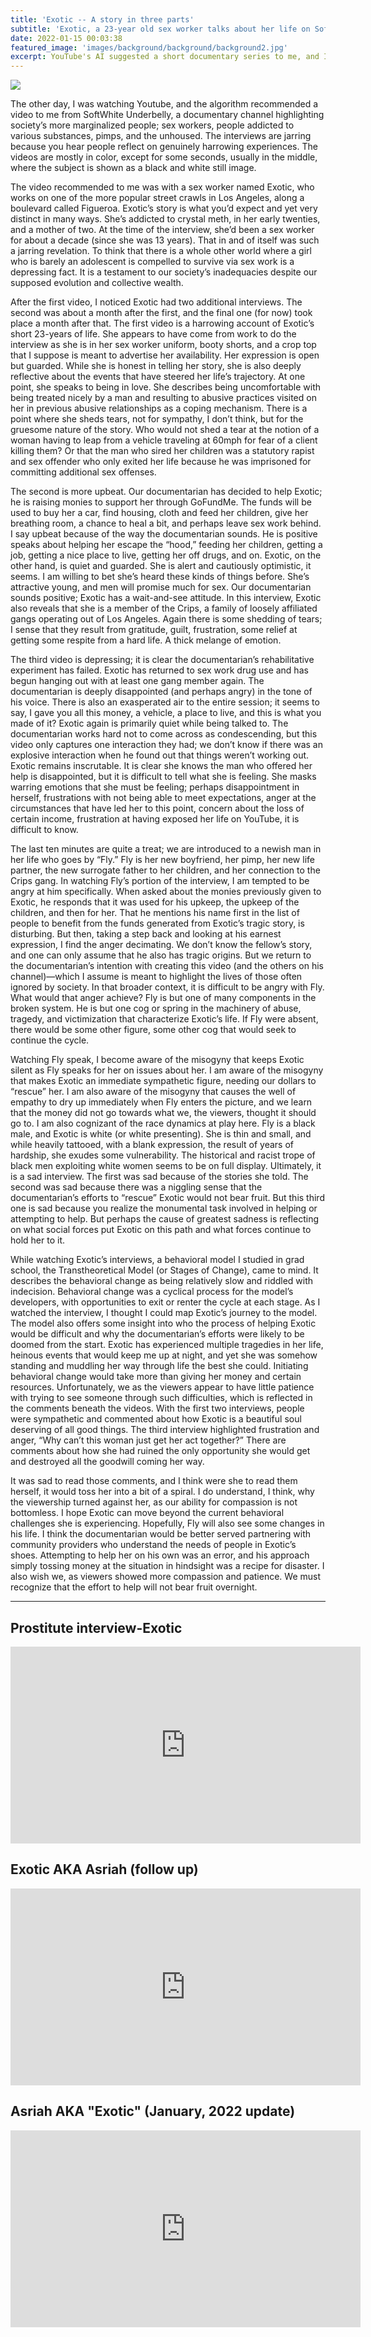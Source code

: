 ```yaml
---
title: 'Exotic -- A story in three parts'
subtitle: 'Exotic, a 23-year old sex worker talks about her life on SoftWhite Underbelly'
date: 2022-01-15 00:03:38
featured_image: 'images/background/background/background2.jpg'
excerpt: YouTube's AI suggested a short documentary series to me, and I went through a whole series of emotions.
---
```


![](/images/blog_images/2022-02-10-Exotic.png)

The other day, I was watching Youtube, and the algorithm recommended a video to me from SoftWhite Underbelly, a documentary channel highlighting society’s more marginalized people; sex workers, people addicted to various substances, pimps, and the unhoused. The interviews are jarring because you hear people reflect on genuinely harrowing experiences. The videos are mostly in color, except for some seconds, usually in the middle, where the subject is shown as a black and white still image.

The video recommended to me was with a sex worker named Exotic, who works on one of the more popular street crawls in Los Angeles, along a boulevard called Figueroa. Exotic’s story is what you’d expect and yet very distinct in many ways. She’s addicted to crystal meth, in her early twenties, and a mother of two. At the time of the interview, she’d been a sex worker for about a decade (since she was 13 years). That in and of itself was such a jarring revelation. To think that there is a whole other world where a girl who is barely an adolescent is compelled to survive via sex work is a depressing fact. It is a testament to our society’s inadequacies despite our supposed evolution and collective wealth.

After the first video, I noticed Exotic had two additional interviews. The second was about a month after the first, and the final one (for now) took place a month after that. The first video is a harrowing account of Exotic’s short 23-years of life. She appears to have come from work to do the interview as she is in her sex worker uniform, booty shorts, and a crop top that I suppose is meant to advertise her availability. Her expression is open but guarded. While she is honest in telling her story, she is also deeply reflective about the events that have steered her life’s trajectory. At one point, she speaks to being in love. She describes being uncomfortable with being treated nicely by a man and resulting to abusive practices visited on her in previous abusive relationships as a coping mechanism. There is a point where she sheds tears, not for sympathy, I don’t think, but for the gruesome nature of the story. Who would not shed a tear at the notion of a woman having to leap from a vehicle traveling at 60mph for fear of a client killing them? Or that the man who sired her children was a statutory rapist and sex offender who only exited her life because he was imprisoned for committing additional sex offenses. 

The second is more upbeat. Our documentarian has decided to help Exotic; he is raising monies to support her through GoFundMe. The funds will be used to buy her a car, find housing, cloth and feed her children, give her breathing room, a chance to heal a bit, and perhaps leave sex work behind. I say upbeat because of the way the documentarian sounds. He is positive speaks about helping her escape the “hood,” feeding her children, getting a job, getting a nice place to live, getting her off drugs, and on. Exotic, on the other hand, is quiet and guarded. She is alert and cautiously optimistic, it seems. I am willing to bet she’s heard these kinds of things before. She’s attractive young, and men will promise much for sex. Our documentarian sounds positive; Exotic has a wait-and-see attitude. In this interview, Exotic also reveals that she is a member of the Crips, a family of loosely affiliated gangs operating out of Los Angeles. Again there is some shedding of tears; I sense that they result from gratitude, guilt, frustration, some relief at getting some respite from a hard life. A thick melange of emotion.

The third video is depressing; it is clear the documentarian’s rehabilitative experiment has failed. Exotic has returned to sex work drug use and has begun hanging out with at least one gang member again. The documentarian is deeply disappointed (and perhaps angry) in the tone of his voice. There is also an exasperated air to the entire session; it seems to say, I gave you all this money, a vehicle, a place to live, and this is what you made of it? Exotic again is primarily quiet while being talked to. The documentarian works hard not to come across as condescending, but this video only captures one interaction they had; we don’t know if there was an explosive interaction when he found out that things weren’t working out. Exotic remains inscrutable. It is clear she knows the man who offered her help is disappointed, but it is difficult to tell what she is feeling. She masks warring emotions that she must be feeling; perhaps disappointment in herself, frustrations with not being able to meet expectations, anger at the circumstances that have led her to this point, concern about the loss of certain income, frustration at having exposed her life on YouTube, it is difficult to know.

The last ten minutes are quite a treat; we are introduced to a newish man in her life who goes by “Fly.” Fly is her new boyfriend, her pimp, her new life partner, the new surrogate father to her children, and her connection to the Crips gang. In watching Fly’s portion of the interview, I am tempted to be angry at him specifically. When asked about the monies previously given to Exotic, he responds that it was used for his upkeep, the upkeep of the children, and then for her. That he mentions his name first in the list of people to benefit from the funds generated from Exotic’s tragic story, is disturbing. But then, taking a step back and looking at his earnest expression, I find the anger decimating. We don’t know the fellow’s story, and one can only assume that he also has tragic origins. But we return to the documentarian’s intention with creating this video (and the others on his channel)—which I assume is meant to highlight the lives of those often ignored by society. In that broader context, it is difficult to be angry with Fly. What would that anger achieve? Fly is but one of many components in the broken system. He is but one cog or spring in the machinery of abuse, tragedy, and victimization that characterize Exotic’s life. If Fly were absent, there would be some other figure, some other cog that would seek to continue the cycle.

Watching Fly speak, I become aware of the misogyny that keeps Exotic silent as Fly speaks for her on issues about her. I am aware of the misogyny that makes Exotic an immediate sympathetic figure, needing our dollars to “rescue” her. I am also aware of the misogyny that causes the well of empathy to dry up immediately when Fly enters the picture, and we learn that the money did not go towards what we, the viewers, thought it should go to. I am also cognizant of the race dynamics at play here. Fly is a black male, and Exotic is white (or white presenting). She is thin and small, and while heavily tattooed, with a blank expression, the result of years of hardship,  she exudes some vulnerability. The historical and racist trope of black men exploiting white women seems to be on full display. Ultimately, it is a sad interview. The first was sad because of the stories she told. The second was sad because there was a niggling sense that the documentarian’s efforts to “rescue” Exotic would not bear fruit. But this third one is sad because you realize the monumental task involved in helping or attempting to help. But perhaps the cause of greatest sadness is reflecting on what social forces put Exotic on this path and what forces continue to hold her to it.

While watching Exotic’s interviews, a behavioral model I studied in grad school, the Transtheoretical Model (or Stages of Change), came to mind. It describes the behavioral change as being relatively slow and riddled with indecision. Behavioral change was a cyclical process for the model’s developers, with opportunities to exit or renter the cycle at each stage. As I watched the interview, I thought I could map Exotic’s journey to the model. The model also offers some insight into who the process of helping Exotic would be difficult and why the documentarian’s efforts were likely to be doomed from the start. Exotic has experienced multiple tragedies in her life, heinous events that would keep me up at night, and yet she was somehow standing and muddling her way through life the best she could. Initiating behavioral change would take more than giving her money and certain resources. Unfortunately, we as the viewers appear to have little patience with trying to see someone through such difficulties, which is reflected in the comments beneath the videos. With the first two interviews, people were sympathetic and commented about how Exotic is a beautiful soul deserving of all good things. The third interview highlighted frustration and anger, “Why can’t this woman just get her act together?” There are comments about how she had ruined the only opportunity she would get and destroyed all the goodwill coming her way.

It was sad to read those comments, and I think were she to read them herself, it would toss her into a bit of a spiral. I do understand, I think, why the viewership turned against her, as our ability for compassion is not bottomless. I hope Exotic can move beyond the current behavioral challenges she is experiencing. Hopefully, Fly will also see some changes in his life. I think the documentarian would be better served partnering with community providers who understand the needs of people in Exotic’s shoes. Attempting to help her on his own was an error, and his approach simply tossing money at the situation in hindsight was a recipe for disaster. I also wish we, as viewers showed more compassion and patience. We must recognize that the effort to help will not bear fruit overnight.

---
## Prostitute interview-Exotic

<iframe width="560" height="315" src="https://www.youtube.com/embed/ItUUmukrKM0" title="YouTube video player" frameborder="0" allow="accelerometer; autoplay; clipboard-write; encrypted-media; gyroscope; picture-in-picture" allowfullscreen></iframe>

## Exotic AKA Asriah (follow up)

<iframe width="560" height="315" src="https://www.youtube.com/embed/-VbsfLKgZaw" title="YouTube video player" frameborder="0" allow="accelerometer; autoplay; clipboard-write; encrypted-media; gyroscope; picture-in-picture" allowfullscreen></iframe>

## Asriah AKA "Exotic" (January, 2022 update)

<iframe width="560" height="315" src="https://www.youtube.com/embed/nWwKePTgECA" title="YouTube video player" frameborder="0" allow="accelerometer; autoplay; clipboard-write; encrypted-media; gyroscope; picture-in-picture" allowfullscreen></iframe>

